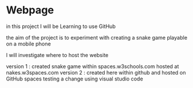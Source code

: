 # Webpage
in this project I will be Learning to use GitHub

the aim of the project is to experiment with creating a snake game playable on a mobile phone

I will investigate where to host the website

version 1 : created snake game within spaces.w3schools.com hosted at nakes.w3spaces.com
version 2 : created here within github and hosted on GitHub spaces
testing a change using visual studio code
    
